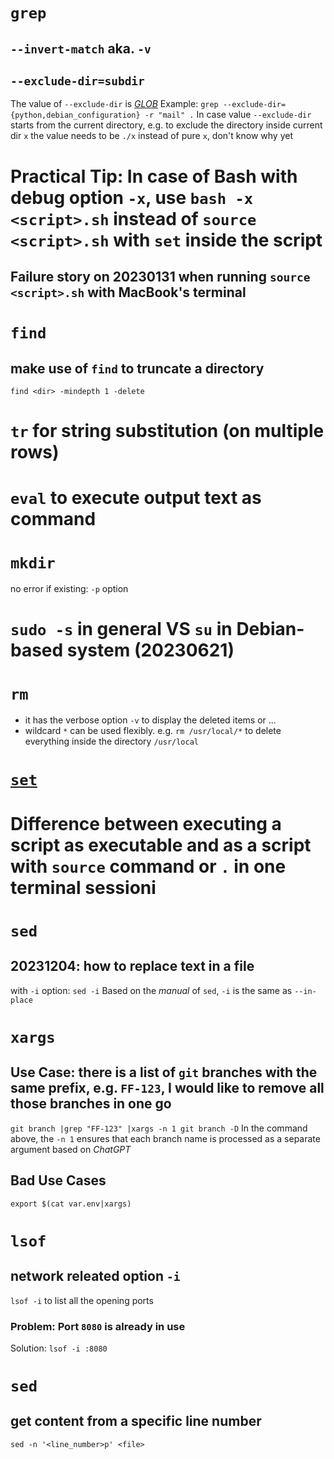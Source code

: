 # `grep`
## `--invert-match` aka. `-v`
## `--exclude-dir=subdir`
The value of `--exclude-dir` is [*GLOB*](https://tldp.org/LDP/abs/html/globbingref.html)
Example: `grep --exclude-dir={python,debian_configuration} -r "mail" .`
In case value `--exclude-dir` starts from the current directory, e.g. to exclude the directory inside current dir `x` the value needs to be `./x` instead of pure `x`, don't know why yet

# Practical Tip: In case of Bash with debug option `-x`, use `bash -x <script>.sh` instead of `source <script>.sh` with `set` inside the script
## Failure story on 20230131 when running `source <script>.sh` with MacBook's terminal
# `find`
## make use of `find` to truncate a directory
`find <dir> -mindepth 1 -delete`
# `tr` for string substitution (on multiple rows)

# `eval` to execute output text as command

# `mkdir`
no error if existing: `-p` option

# `sudo -s` in general VS `su` in Debian-based system (20230621)

# `rm`
* it has the verbose option `-v` to display the deleted items or ...
* wildcard `*` can be used flexibly. e.g. `rm /usr/local/*` to delete everything inside the directory `/usr/local`
# [`set`](https://www.gnu.org/software/bash/manual/html_node/The-Set-Builtin.html)

# Difference between executing a script as executable and as a script with `source` command or `.` in one terminal sessioni

# `sed`
## 20231204: how to replace text in a file
with `-i` option: `sed -i`
Based on the *manual* of `sed`, `-i` is the same as `--in-place`
# `xargs`
## Use Case: there is a list of `git` branches with the same prefix, e.g. `FF-123`, I would like to remove all those branches in one go
`git branch |grep "FF-123" |xargs -n 1 git branch -D`
In the command above, the `-n 1` ensures that each branch name is processed as a separate argument based on *ChatGPT*
## Bad Use Cases
`export $(cat var.env|xargs)`

# `lsof`
## network releated option `-i`
`lsof -i` to list all the opening ports
### Problem: Port `8080` is already in use
Solution: `lsof -i :8080`

# `sed`
## get content from a specific line number
`sed -n '<line_number>p' <file>`
